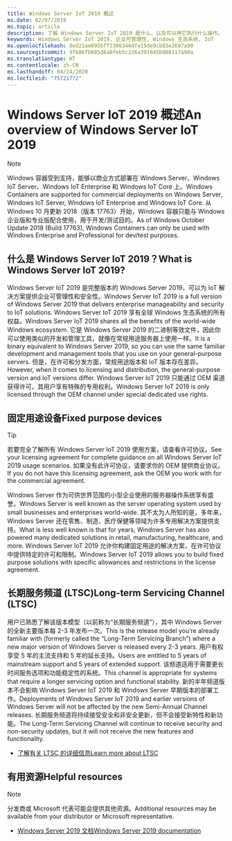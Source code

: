 ```yaml
---
title: Windows Server IoT 2019 概述
ms.date: 02/07/2019
ms.topic: article
description: 了解 Windows Server IoT 2019 是什么，以及可以用它执行什么操作。
keywords: Windows Server IoT 2019, 企业可管理性, Windows 生态系统, IoT
ms.openlocfilehash: 8ed21ae695bff2386346dfe15de9cb83e2697a90
ms.sourcegitcommit: 9fb86fb605d6a8feb5c226a391045b908117a90a
ms.translationtype: HT
ms.contentlocale: zh-CN
ms.lasthandoff: 04/24/2020
ms.locfileid: "75721772"
---
```

# <a name="an-overview-of-windows-server-iot-2019"></a><span data-ttu-id="41a2d-104">Windows Server IoT 2019 概述</span><span class="sxs-lookup"><span data-stu-id="41a2d-104">An overview of Windows Server IoT 2019</span></span>

> [!NOTE]
> <span data-ttu-id="41a2d-105">Windows 容器受到支持，能够以商业方式部署在 Windows Server、Windows IoT Server、Windows IoT Enterprise 和 Windows IoT Core 上。</span><span class="sxs-lookup"><span data-stu-id="41a2d-105">Windows Containers are supported for commercial deployments on Windows Server, Windows IoT Server, Windows IoT Enterprise and Windows IoT Core.</span></span>  <span data-ttu-id="41a2d-106">从 Windows 10 月更新 2018（版本 17763）开始，Windows 容器只能与 Windows 企业版和专业版配合使用，用于开发/测试目的。</span><span class="sxs-lookup"><span data-stu-id="41a2d-106">As of Windows October Update 2018 (Build 17763), Windows Containers can only be used with Windows Enterprise and Professional for dev/test purposes.</span></span>

## <a name="what-is-windows-server-iot-2019"></a><span data-ttu-id="41a2d-107">什么是 Windows Server IoT 2019？</span><span class="sxs-lookup"><span data-stu-id="41a2d-107">What is Windows Server IoT 2019?</span></span>
<span data-ttu-id="41a2d-108">Windows Server IoT 2019 是完整版本的 Windows Server 2019，可以为 IoT 解决方案提供企业可管理性和安全性。</span><span class="sxs-lookup"><span data-stu-id="41a2d-108">Windows Server IoT 2019 is a full version of Windows Server 2019 that delivers enterprise manageability and security to IoT solutions.</span></span> <span data-ttu-id="41a2d-109">Windows Server IoT 2019 享有全球 Windows 生态系统的所有权益。</span><span class="sxs-lookup"><span data-stu-id="41a2d-109">Windows Server IoT 2019 shares all the benefits of the world-wide Windows ecosystem.</span></span> <span data-ttu-id="41a2d-110">它是 Windows Server 2019 的二进制等效文件，因此你可以使用类似的开发和管理工具，就像在常规用途服务器上使用一样。</span><span class="sxs-lookup"><span data-stu-id="41a2d-110">It is a binary equivalent to Windows Server 2019, so you can use the same familiar development and management tools that you use on your general-purpose servers.</span></span> <span data-ttu-id="41a2d-111">但是，在许可和分发方面，常规用途版本和 IoT 版本存在差异。</span><span class="sxs-lookup"><span data-stu-id="41a2d-111">However, when it comes to licensing and distribution, the general-purpose version and IoT versions differ.</span></span>  <span data-ttu-id="41a2d-112">Windows Server IoT 2019 只能通过 OEM 渠道获得许可，其用户享有特殊的专用权利。</span><span class="sxs-lookup"><span data-stu-id="41a2d-112">Windows Server IoT 2019 is only licensed through the OEM channel under special dedicated use rights.</span></span>

## <a name="fixed-purpose-devices"></a><span data-ttu-id="41a2d-113">固定用途设备</span><span class="sxs-lookup"><span data-stu-id="41a2d-113">Fixed purpose devices</span></span> 

> [!TIP]
> <span data-ttu-id="41a2d-114">若要完全了解所有 Windows Server IoT 2019 使用方案，请查看许可协议。</span><span class="sxs-lookup"><span data-stu-id="41a2d-114">See your licensing agreement for complete guidance on all Windows Server IoT 2019 usage scenarios.</span></span> <span data-ttu-id="41a2d-115">如果没有此许可协议，请要求你的 OEM 提供商业协议。</span><span class="sxs-lookup"><span data-stu-id="41a2d-115">If you do not have this licensing agreement, ask the OEM you work with for the commercial agreement.</span></span>

<span data-ttu-id="41a2d-116">Windows Server 作为可供世界范围的小型企业使用的服务器操作系统享有盛誉。</span><span class="sxs-lookup"><span data-stu-id="41a2d-116">Windows Server is well known as the server operating system used by small businesses and enterprises world-wide.</span></span> <span data-ttu-id="41a2d-117">其不太为人所知的是，多年来，Windows Server 还在零售、制造、医疗保健等领域为许多专用解决方案提供支持。</span><span class="sxs-lookup"><span data-stu-id="41a2d-117">What is less well known is that for years, Windows Server has also powered many dedicated solutions in retail, manufacturing, healthcare, and more.</span></span> <span data-ttu-id="41a2d-118">Windows Server IoT 2019 允许你构建固定用途的解决方案，在许可协议中提供特定的许可和限制。</span><span class="sxs-lookup"><span data-stu-id="41a2d-118">Windows Server IoT 2019 allows you to build fixed purpose solutions with specific allowances and restrictions in the license agreement.</span></span>

## <a name="long-term-servicing-channel-ltsc"></a><span data-ttu-id="41a2d-119">长期服务频道 (LTSC)</span><span class="sxs-lookup"><span data-stu-id="41a2d-119">Long-term Servicing Channel (LTSC)</span></span>

<span data-ttu-id="41a2d-120">用户已熟悉了解该版本模型（以前称为“长期服务频道”），其中 Windows Server 的全新主要版本每 2-3 年发布一次。</span><span class="sxs-lookup"><span data-stu-id="41a2d-120">This is the release model you’re already familiar with (formerly called the “Long-Term Servicing Branch”) where a new major version of Windows Server is released every 2-3 years.</span></span> <span data-ttu-id="41a2d-121">用户有权享受 5 年的主流支持和 5 年的延长支持。</span><span class="sxs-lookup"><span data-stu-id="41a2d-121">Users are entitled to 5 years of mainstream support and 5 years of extended support.</span></span> <span data-ttu-id="41a2d-122">该频道适用于需要更长时间服务选项和功能稳定性的系统。</span><span class="sxs-lookup"><span data-stu-id="41a2d-122">This channel is appropriate for systems that require a longer servicing option and functional stability.</span></span> <span data-ttu-id="41a2d-123">新的半年频道版本不会影响 Windows Server IoT 2019 和 Windows Server 早期版本的部署工作。</span><span class="sxs-lookup"><span data-stu-id="41a2d-123">Deployments of Windows Server IoT 2019 and earlier versions of Windows Server will not be affected by the new Semi-Annual Channel releases.</span></span> <span data-ttu-id="41a2d-124">长期服务频道将持续接受安全和非安全更新，但不会接受新特性和新功能。</span><span class="sxs-lookup"><span data-stu-id="41a2d-124">The Long-Term Servicing Channel will continue to receive security and non-security updates, but it will not receive the new features and functionality.</span></span>

* [<span data-ttu-id="41a2d-125">了解有关 LTSC 的详细信息</span><span class="sxs-lookup"><span data-stu-id="41a2d-125">Learn more about LTSC</span></span>](https://docs.microsoft.com/windows-server/get-started-19/servicing-channels-19#long-term-servicing-channel-ltsc)

## <a name="helpful-resources"></a><span data-ttu-id="41a2d-126">有用资源</span><span class="sxs-lookup"><span data-stu-id="41a2d-126">Helpful resources</span></span>
> [!NOTE]
> <span data-ttu-id="41a2d-127">分发商或 Microsoft 代表可能会提供其他资源。</span><span class="sxs-lookup"><span data-stu-id="41a2d-127">Additional resources may be available from your distributor or Microsoft representative.</span></span>

* [<span data-ttu-id="41a2d-128">Windows Server 2019 文档</span><span class="sxs-lookup"><span data-stu-id="41a2d-128">Windows Server 2019 documentation</span></span>](https://docs.microsoft.com/windows-server/index)
